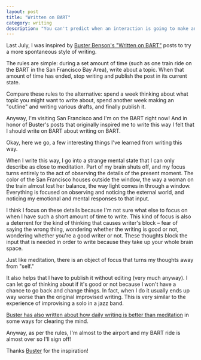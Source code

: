 ```yaml
---
layout: post
title: "Written on BART"
category: writing
description: "You can't predict when an interaction is going to make an impression on you."
---
```


Last July, I was inspired by [Buster Benson's "Written on BART"](https://writtenonbart.com) posts to try a more spontaneous style of writing.

The rules are simple: during a set amount of time (such as one train ride on the BART in the San Francisco Bay Area), write about a topic. When that amount of time has ended, stop writing and publish the post in its current state.

Compare these rules to the alternative: spend a week thinking about what topic you might want to write about, spend another week making an "outline" and writing various drafts, and finally publish it.

Anyway, I'm visiting San Francisco and I'm on the BART right now! And in honor of Buster's posts that originally inspired me to write this way I felt that I should write on BART about writing on BART.

Okay, here we go, a few interesting things I've learned from writing this way.

When I write this way, I go into a strange mental state that I can only describe as close to meditation. Part of my brain shuts off, and my focus turns entirely to the act of observing the details of the present moment. The color of the San Francisco houses outside the window, the way a woman on the train almost lost her balance, the way light comes in through a window. Everything is focused on observing and noticing the external world, and noticing my emotional and mental responses to that input.

I think I focus on these details because I'm not sure what else to focus on when I have such a short amount of time to write. This kind of focus is also a deterrent for the kind of thinking that causes writer's block – fear of saying the wrong thing, wondering whether the writing is good or not, wondering whether you're a good writer or not. These thoughts block the input that is needed in order to write because they take up your whole brain space.

Just like meditation, there is an object of focus that turns my thoughts away from "self."

It also helps that I have to publish it without editing (very much anyway). I can let go of thinking about if it's good or not because I won't have a chance to go back and change things. In fact, when I do it usually ends up way worse than the original improvised writing. This is very similar to the experience of improvising a solo in a jazz band.

[Buster has also written about how daily writing is better than meditation](https://medium.com/better-humans/better-than-meditation-12532d29f6cd#.wovw99t7p) in some ways for clearing the mind.

Anyway, as per the rules, I'm almost to the airport and my BART ride is almost over so I'll sign off!

Thanks [Buster](http://twitter.com/buster) for the inspiration!

